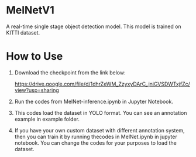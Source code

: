 # MelNetV1
A real-time single stage object detection model.
This model is trained on KITTI dataset.


# How to Use
1. Download the checkpoint from the link below:

    https://drive.google.com/file/d/1dhrZeWM_ZzyxyDArC_jniGVSDWTxjfZc/view?usp=sharing
   
2. Run the codes from MelNet-inference.ipynb in Jupyter Notebook.
3. This codes load the dataset in YOLO format. You can see an annotation example in example folder.
4. If you have your own custom dataset with different annotation system, then you can train it by running thecodes in MelNet.ipynb in jupyter notebook. You can change the codes for your purposes to load the dataset.
